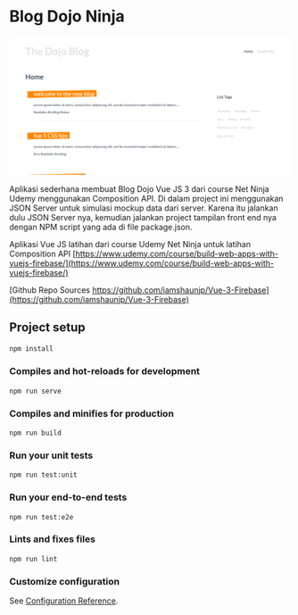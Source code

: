 # Blog Dojo Ninja

![Alt Image](https://raw.githubusercontent.com/javascript-indonesias/ninja-dojo-blog/master/demo_blogdojo.png)

Aplikasi sederhana membuat Blog Dojo Vue JS 3 dari course Net Ninja Udemy menggunakan Composition API. Di dalam project ini menggunakan JSON Server untuk simulasi mockup data dari server. Karena itu jalankan dulu JSON Server nya, kemudian jalankan project tampilan front end nya dengan NPM script yang ada di file package.json.

Aplikasi Vue JS latihan dari course Udemy Net Ninja untuk latihan Composition API [https://www.udemy.com/course/build-web-apps-with-vuejs-firebase/](https://www.udemy.com/course/build-web-apps-with-vuejs-firebase/)

[Github Repo Sources https://github.com/iamshaunjp/Vue-3-Firebase](https://github.com/iamshaunjp/Vue-3-Firebase)


## Project setup
```
npm install
```

### Compiles and hot-reloads for development
```
npm run serve
```

### Compiles and minifies for production
```
npm run build
```

### Run your unit tests
```
npm run test:unit
```

### Run your end-to-end tests
```
npm run test:e2e
```

### Lints and fixes files
```
npm run lint
```

### Customize configuration
See [Configuration Reference](https://cli.vuejs.org/config/).
